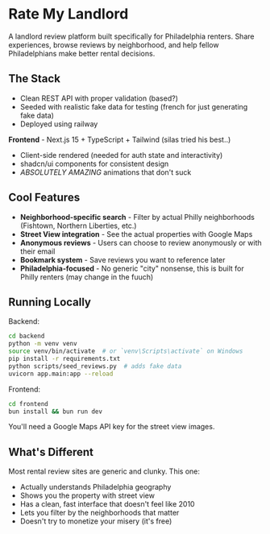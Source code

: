 # Rate My Landlord

A landlord review platform built specifically for Philadelphia renters. Share experiences, browse reviews by neighborhood, and help fellow Philadelphians make better rental decisions.

## The Stack
- Clean REST API with proper validation (based?)
- Seeded with realistic fake data for testing (french for just generating fake data)
- Deployed using railway

**Frontend** - Next.js 15 + TypeScript + Tailwind (silas tried his best..)
- Client-side rendered (needed for auth state and interactivity)
- shadcn/ui components for consistent design
- _ABSOLUTELY AMAZING_ animations that don't suck

## Cool Features
<!-- Force sync -->

- **Neighborhood-specific search** - Filter by actual Philly neighborhoods (Fishtown, Northern Liberties, etc.)
- **Street View integration** - See the actual properties with Google Maps
- **Anonymous reviews** - Users can choose to review anonymously or with their email
- **Bookmark system** - Save reviews you want to reference later
- **Philadelphia-focused** - No generic "city" nonsense, this is built for Philly renters (may change in the fuuch)

## Running Locally

Backend:
```bash
cd backend
python -m venv venv
source venv/bin/activate  # or `venv\Scripts\activate` on Windows
pip install -r requirements.txt
python scripts/seed_reviews.py  # adds fake data
uvicorn app.main:app --reload
```

Frontend:
```bash
cd frontend
bun install && bun run dev
```

You'll need a Google Maps API key for the street view images.

## What's Different

Most rental review sites are generic and clunky. This one:
- Actually understands Philadelphia geography
- Shows you the property with street view
- Has a clean, fast interface that doesn't feel like 2010
- Lets you filter by the neighborhoods that matter
- Doesn't try to monetize your misery (it's free)